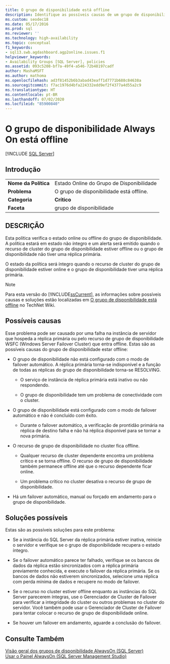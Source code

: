```yaml
---
title: O grupo de disponibilidade está offline
description: Identifique as possíveis causas de um grupo de disponibilidade Always On estar offline.
ms.custom: seodec18
ms.date: 05/17/2016
ms.prod: sql
ms.reviewer: ''
ms.technology: high-availability
ms.topic: conceptual
f1_keywords:
- sql13.swb.agdashboard.agp2online.issues.f1
helpviewer_keywords:
- Availability Groups [SQL Server], policies
ms.assetid: 093c5208-bf7a-49f4-a546-72b48197cadf
author: MashaMSFT
ms.author: mathoma
ms.openlocfilehash: ad3f81452b6b3abad43eaff1d7771b688c84638a
ms.sourcegitcommit: f7ac1976d4bfa224332edd9ef2f4377a4d55a2c9
ms.translationtype: HT
ms.contentlocale: pt-BR
ms.lasthandoff: 07/02/2020
ms.locfileid: "85900840"
---
```

# <a name="always-on-availability-group-is-offline"></a>O grupo de disponibilidade Always On está offline
[!INCLUDE [SQL Server](../../../includes/applies-to-version/sqlserver.md)]
    
## <a name="introduction"></a>Introdução  
  
|||  
|-|-|  
|**Nome da Política**|Estado Online do Grupo de Disponibilidade|  
|**Problema**|O grupo de disponibilidade está offline.|  
|**Categoria**|**Crítico**|  
|**Faceta**|grupo de disponibilidade|  
  
## <a name="description"></a>DESCRIÇÃO  
 Esta política verifica o estado online ou offline do grupo de disponibilidade. A política estará em estado não íntegro e um alerta será emitido quando o recurso de cluster do grupo de disponibilidade estiver offline ou o grupo de disponibilidade não tiver uma réplica primária.  
  
 O estado da política será íntegro quando o recurso de cluster do grupo de disponibilidade estiver online e o grupo de disponibilidade tiver uma réplica primária.  
  
> [!NOTE]  
>  Para esta versão do [!INCLUDE[ssCurrent](../../../includes/sscurrent-md.md)], as informações sobre possíveis causas e soluções estão localizadas em [O grupo de disponibilidade está offline](https://go.microsoft.com/fwlink/p/?LinkId=220850) no TechNet Wiki.  
  
## <a name="possible-causes"></a>Possíveis causas  
 Esse problema pode ser causado por uma falha na instância de servidor que hospeda a réplica primária ou pelo recurso de grupo de disponibilidade WSFC (Windows Server Failover Cluster) que entra offline. Estas são as possíveis causas do grupo de disponibilidade estar offline:  
  
-   O grupo de disponibilidade não está configurado com o modo de failover automático. A réplica primária torna-se indisponível e a função de todas as réplicas do grupo de disponibilidade torna-se RESOLVING.  
  
    -   O serviço de instância de réplica primária está inativo ou não respondendo.  
  
    -   O grupo de disponibilidade tem um problema de conectividade com o cluster.  
  
-   O grupo de disponibilidade está configurado com o modo de failover automático e não é concluído com êxito.  
  
    -   Durante o failover automático, a verificação de prontidão primária na réplica de destino falha e não há réplica disponível para se tornar a nova primária.  
  
-   O recurso de grupo de disponibilidade no cluster fica offline.  
  
    -   Qualquer recurso de cluster dependente encontra um problema crítico e se torna offline. O recurso de grupo de disponibilidade também permanece offline até que o recurso dependente ficar online.  
  
    -   Um problema crítico no cluster desativa o recurso de grupo de disponibilidade.  
  
-   Há um failover automático, manual ou forçado em andamento para o grupo de disponibilidade.  
  
## <a name="possible-solutions"></a>Soluções possíveis  
 Estas são as possíveis soluções para este problema:  
  
-   Se a instância do SQL Server da réplica primária estiver inativa, reinicie o servidor e verifique se o grupo de disponibilidade recupera o estado íntegro.  
  
-   Se o failover automático parece ter falhado, verifique se os bancos de dados da réplica estão sincronizados com a réplica primária previamente conhecida, e execute o failover da réplica primária. Se os bancos de dados não estiverem sincronizados, selecione uma réplica com perda mínima de dados e recupere no modo de failover.  
  
-   Se o recurso no cluster estiver offline enquanto as instâncias do SQL Server parecerem íntegras, use o Gerenciador de Cluster de Failover para verificar a integridade do cluster ou outros problemas no cluster do servidor. Você também pode usar o Gerenciador de Cluster de Failover para tentar colocar o recurso de grupo de disponibilidade online.  
  
-   Se houver um failover em andamento, aguarde a conclusão do failover.  
  
## <a name="see-also"></a>Consulte Também  
 [Visão geral dos grupos de disponibilidade AlwaysOn &#40;SQL Server&#41;](../../../database-engine/availability-groups/windows/overview-of-always-on-availability-groups-sql-server.md)   
 [Usar o Painel AlwaysOn &#40;SQL Server Management Studio&#41;](../../../database-engine/availability-groups/windows/use-the-always-on-dashboard-sql-server-management-studio.md)  
  
  

